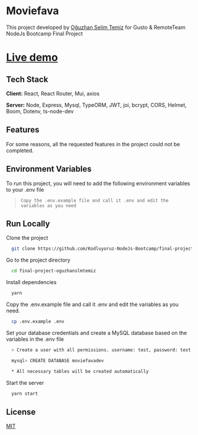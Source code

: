 # Moviefava

This project developed by [Oğuzhan Selim Temiz](https://github.com/oguzhanslmtemiz) for Gusto & RemoteTeam NodeJs Bootcamp Final Project

# [Live demo](https://moviefava.herokuapp.com/)

## Tech Stack

**Client:** React, React Router, Mui, axios

**Server:** Node, Express, Mysql, TypeORM, JWT, joi, bcrypt, CORS, Helmet, Boom, Dotenv, ts-node-dev

## Features
For some reasons, all the requested features in the project could not be completed.

## Environment Variables

To run this project, you will need to add the following environment variables to your .env file

> `Copy the .env.example file and call it .env and edit the variables as you need`

## Run Locally

Clone the project

```bash
  git clone https://github.com/Kodluyoruz-NodeJs-Bootcamp/final-project-oguzhanslmtemiz.git
```

Go to the project directory

```bash
  cd final-project-oguzhanslmtemiz
```

Install dependencies

```bash
  yarn
```

Copy the .env.example file and call it .env and edit the variables as you need.

```bash
  cp .env.example .env
```

Set your database credentials and create a MySQL database based on the variables in the .env file

```bash
  > Create a user with all permissions. username: test, password: test

  mysql> CREATE DATABASE moviefavadev

  * All necessary tables will be created automatically
```

Start the server

```bash
  yarn start
```

## License

[MIT](https://choosealicense.com/licenses/mit/)
